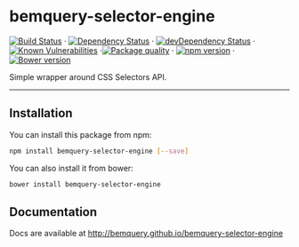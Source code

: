 # bemquery-selector-engine

[![Build Status](https://travis-ci.org/BEMQuery/bemquery-selector-engine.svg?branch=master)](https://travis-ci.org/BEMQuery/bemquery-selector-engine) · [![Dependency Status](https://david-dm.org/BEMQuery/bemquery-selector-engine.svg)](https://david-dm.org/BEMQuery/bemquery-selector-engine) · [![devDependency Status](https://david-dm.org/BEMQuery/bemquery-selector-engine/dev-status.svg)](https://david-dm.org/BEMQuery/bemquery-selector-engine#info=devDependencies) · [![Known Vulnerabilities](https://snyk.io/test/github/bemquery/bemquery-selector-engine/badge.svg)](https://snyk.io/test/github/bemquery/bemquery-selector-engine) ·[![Package quality](http://packagequality.com/badge/bemquery-selector-engine.png)](http://packagequality.com/#?package=bemquery-selector-engine) · [![npm version](https://badge.fury.io/js/bemquery-selector-engine.svg)](https://badge.fury.io/js/bemquery-selector-engine) · [![Bower version](https://badge.fury.io/bo/bemquery-selector-engine.svg)](https://badge.fury.io/bo/bemquery-selector-engine)

Simple wrapper around CSS Selectors API.

---

## Installation

You can install this package from npm:
```bash
npm install bemquery-selector-engine [--save]
```

You can also install it from bower:
```bash
bower install bemquery-selector-engine
```

## Documentation

Docs are available at http://bemquery.github.io/bemquery-selector-engine
